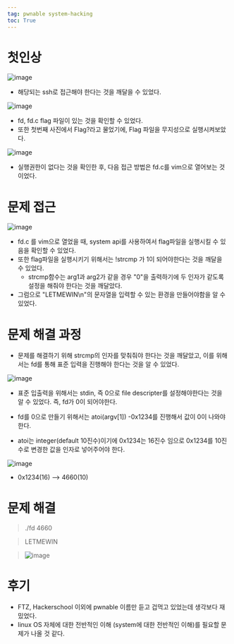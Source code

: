 ```yaml
---
tag: pwnable system-hacking
toc: True
---
```


# 첫인상
![image](https://user-images.githubusercontent.com/67637935/141931789-0099282a-0636-4133-b8a4-4d88110f6bdc.png)

* 해당되는 ssh로 접근해야 한다는 것을 깨달을 수 있었다.

![image](https://user-images.githubusercontent.com/67637935/141931909-549fe5d6-356a-4cfc-8c77-d63c31674890.png)

* fd, fd.c flag 파일이 있는 것을 확인할 수 있었다.
* 또한 첫번째 사진에서 Flag?라고 물었기에, Flag 파일을 무지성으로 실행시켜보았다.

![image](https://user-images.githubusercontent.com/67637935/141932041-b6fd9382-97e5-4e86-a80b-1c18eb0c90f8.png)

* 실행권한이 없다는 것을 확인한 후, 다음 접근 방법은 fd.c를 vim으로 열어보는 것이었다.

# 문제 접근

![image](https://user-images.githubusercontent.com/67637935/141932121-d5b1d7da-8ea4-441c-ac19-3fd55bda80f4.png)

* fd.c 를 vim으로 열었을 때, system api를 사용하여서 flag파일을 실행시킬 수 있음을 확인할 수 있었다.
* 또한 flag파일을 실행시키기 위해서는 !strcmp 가 1이 되어야한다는 것을 깨달을 수 있었다.
  * strcmp함수는 arg1과 arg2가 같을 경우 "0"을 출력하기에 두 인자가 같도록 설정을 해줘야 한다는 것을 깨달았다.
* 그럼으로 "LETMEWIN\n"의 문자열을 입력할 수 있는 환경을 만들어야함을 알 수 있었다.

# 문제 해결 과정
* 문제를 해결하기 위해 strcmp의 인자를 맞춰줘야 한다는 것을 깨달았고, 이를 위해서는 fd를 통해 표준 입력을 진행해야 한다는 것을 알 수 있었다.

![image](https://user-images.githubusercontent.com/67637935/141932496-3e2af9e2-3492-4846-a7a8-837718f4f97f.png)

* 표준 입출력을 위해서는 stdin, 즉 0으로 file descripter를 설정해야한다는 것을 알 수 있었다. 즉, fd가 0이 되어야한다.

* fd를 0으로 만들기 위해서는 atoi(argv[1]) -0x1234를 진행해서 값이 0이 나와야한다.
* atoi는 integer(default 10진수)이기에 0x1234는 16진수 임으로 0x1234를 10진수로 변경한 값을 인자로 넣어주어야 한다.


![image](https://user-images.githubusercontent.com/67637935/141932898-9bddb5e6-8dbc-4ae4-8123-0871f4d2289c.png)

* 0x1234(16) --> 4660(10)

# 문제 해결

> ./fd 4660

> LETMEWIN

> ![image](https://user-images.githubusercontent.com/67637935/141933360-7e4444f4-98f2-4409-a284-6c99ad09c03d.png)


# 후기
* FTZ, Hackerschool 이외에 pwnable 이름만 듣고 겁먹고 있었는데 생각보다 재밌었다.
* linux OS 자체에 대한 전반적인 이해 (system에 대한 전반적인 이해)를 필요할 문제가 나올 것 같다. 

